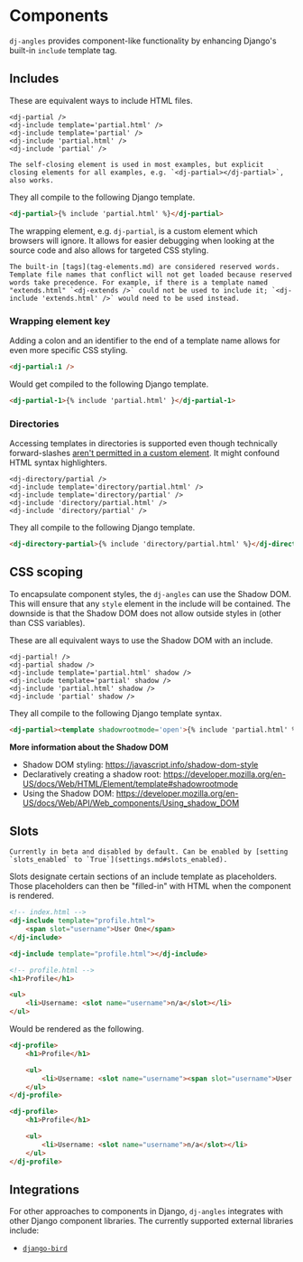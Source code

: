 # Components

`dj-angles` provides component-like functionality by enhancing Django's built-in `include` template tag.

## Includes

These are equivalent ways to include HTML files.

```text
<dj-partial />
<dj-include template='partial.html' />
<dj-include template='partial' />
<dj-include 'partial.html' />
<dj-include 'partial' />
```

```{note}
The self-closing element is used in most examples, but explicit closing elements for all examples, e.g. `<dj-partial></dj-partial>`, also works.
```

They all compile to the following Django template.

```html
<dj-partial>{% include 'partial.html' %}</dj-partial>
```

The wrapping element, e.g. `dj-partial`, is a custom element which browsers will ignore. It allows for easier debugging when looking at the source code and also allows for targeted CSS styling.

```{warning}
The built-in [tags](tag-elements.md) are considered reserved words. Template file names that conflict will not get loaded because reserved words take precedence. For example, if there is a template named "extends.html" `<dj-extends />` could not be used to include it; `<dj-include 'extends.html' />` would need to be used instead.
```

### Wrapping element key

Adding a colon and an identifier to the end of a template name allows for even more specific CSS styling.

```html
<dj-partial:1 />
```

Would get compiled to the following Django template.

```html
<dj-partial-1>{% include 'partial.html' }</dj-partial-1>
```

### Directories

Accessing templates in directories is supported even though technically forward-slashes [aren't permitted in a custom element](https://html.spec.whatwg.org/multipage/custom-elements.html#valid-custom-element-name). It might confound HTML syntax highlighters.

```text
<dj-directory/partial />
<dj-include template='directory/partial.html' />
<dj-include template='directory/partial' />
<dj-include 'directory/partial.html' />
<dj-include 'directory/partial' />

```

They all compile to the following Django template.

```html
<dj-directory-partial>{% include 'directory/partial.html' %}</dj-directory-partial>
```

## CSS scoping

To encapsulate component styles, the `dj-angles` can use the Shadow DOM. This will ensure that any `style` element in the include will be contained. The downside is that the Shadow DOM does not allow outside styles in (other than CSS variables).

These are all equivalent ways to use the Shadow DOM with an include.

```text
<dj-partial! />
<dj-partial shadow />
<dj-include template='partial.html' shadow />
<dj-include template='partial' shadow />
<dj-include 'partial.html' shadow />
<dj-include 'partial' shadow />
```

They all compile to the following Django template syntax.

```html
<dj-partial><template shadowrootmode='open'>{% include 'partial.html' %}</template></dj-partial>
```

**More information about the Shadow DOM**

- Shadow DOM styling: https://javascript.info/shadow-dom-style
- Declaratively creating a shadow root: https://developer.mozilla.org/en-US/docs/Web/HTML/Element/template#shadowrootmode
- Using the Shadow DOM: https://developer.mozilla.org/en-US/docs/Web/API/Web_components/Using_shadow_DOM

## Slots

```{note}
Currently in beta and disabled by default. Can be enabled by [setting `slots_enabled` to `True`](settings.md#slots_enabled).
```

Slots designate certain sections of an include template as placeholders. Those placeholders can then be "filled-in" with HTML when the component is rendered.

```html
<!-- index.html -->
<dj-include template="profile.html">
    <span slot="username">User One</span>
</dj-include>

<dj-include template="profile.html"></dj-include>
```

```html
<!-- profile.html -->
<h1>Profile</h1>

<ul>
    <li>Username: <slot name="username">n/a</slot></li>
</ul>
```

Would be rendered as the following.

```html
<dj-profile>
    <h1>Profile</h1>

    <ul>
        <li>Username: <slot name="username"><span slot="username">User One</span></slot></li>
    </ul>
</dj-profile>

<dj-profile>
    <h1>Profile</h1>

    <ul>
        <li>Username: <slot name="username">n/a</slot></li>
    </ul>
</dj-profile>
```

## Integrations

For other approaches to components in Django, `dj-angles` integrates with other Django component libraries. The currently supported external libraries include:

- [`django-bird`](integrations/django-bird.md)
